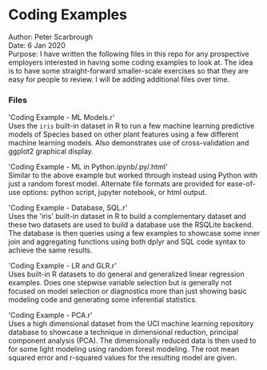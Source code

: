 # Coding Examples

Author:  Peter Scarbrough  
Date:    6 Jan 2020  
Purpose: I have written the following files in this repo for any prospective employers interested in having some coding examples to look at. The idea is to have some straight-forward smaller-scale exercises so that they are easy for people to review. I will be adding additional files over time.  

### Files  

'Coding Example - ML Models.r'  
Uses the `iris` built-in dataset in R to run a few machine learning predictive models of Species based on other plant features using a few different machine learning models. Also demonstrates use of cross-validation and ggplot2 graphical display.  

'Coding Example - ML in Python.ipynb/.py/.html'   
Similar to the above example but worked through instead using Python with just a random forest model. Alternate file formats are provided for ease-of-use options: python script, jupyter notebook, or html output.  

'Coding Example - Database, SQL.r'  
Uses the 'iris' built-in dataset in R to build a complementary dataset and these two datasets are used to build a database use the RSQLite backend. The database is then queries using a few examples to showcase some inner join and aggregating functions using both dplyr and SQL code syntax to achieve the same results.  

'Coding Example - LR and GLR.r'   
Uses built-in R datasets to do general and generalized linear regression examples. Does one stepwise variable selection but is generally not focused on model selection or diagnostics more than just showing basic modeling code and generating some inferential statistics.

'Coding Example - PCA.r'  
Uses a high dimensional dataset from the UCI machine learning repository database to showcase a technique in dimensional reduction, principal component analysis (PCA). The dimensionally reduced data is then used to for some light modeling using random forest modeling. The root mean squared error and r-squared values for the resulting model are given.  
